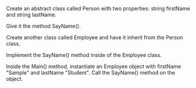 Create an abstract class called Person with two properties: string firstName and string lastName.

Give it the method SayName().

Create another class called Employee and have it inherit from the Person class.

Implement the SayName() method inside of the Employee class.

Inside the Main() method, instantiate an Employee object with firstName "Sample" and lastName "Student". Call the SayName() method on the object.
